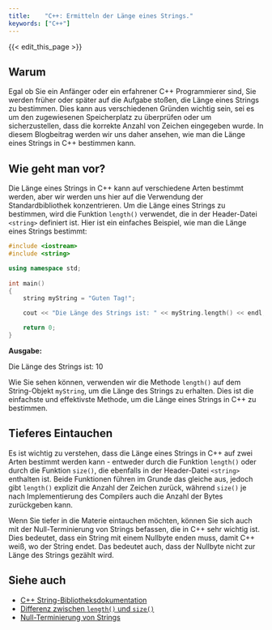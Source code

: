 ```yaml
---
title:    "C++: Ermitteln der Länge eines Strings."
keywords: ["C++"]
---
```


{{< edit_this_page >}}

## Warum

Egal ob Sie ein Anfänger oder ein erfahrener C++ Programmierer sind, Sie werden früher oder später auf die Aufgabe stoßen, die Länge eines Strings zu bestimmen. Dies kann aus verschiedenen Gründen wichtig sein, sei es um den zugewiesenen Speicherplatz zu überprüfen oder um sicherzustellen, dass die korrekte Anzahl von Zeichen eingegeben wurde. In diesem Blogbeitrag werden wir uns daher ansehen, wie man die Länge eines Strings in C++ bestimmen kann.

## Wie geht man vor?

Die Länge eines Strings in C++ kann auf verschiedene Arten bestimmt werden, aber wir werden uns hier auf die Verwendung der Standardbibliothek konzentrieren. Um die Länge eines Strings zu bestimmen, wird die Funktion `length()` verwendet, die in der Header-Datei `<string>` definiert ist. Hier ist ein einfaches Beispiel, wie man die Länge eines Strings bestimmt:

```C++
#include <iostream> 
#include <string> 

using namespace std; 
  
int main() 
{ 
    string myString = "Guten Tag!"; 

    cout << "Die Länge des Strings ist: " << myString.length() << endl; 

    return 0; 
} 
```

**Ausgabe:**

Die Länge des Strings ist: 10

Wie Sie sehen können, verwenden wir die Methode `length()` auf dem String-Objekt `myString`, um die Länge des Strings zu erhalten. Dies ist die einfachste und effektivste Methode, um die Länge eines Strings in C++ zu bestimmen.

## Tieferes Eintauchen

Es ist wichtig zu verstehen, dass die Länge eines Strings in C++ auf zwei Arten bestimmt werden kann - entweder durch die Funktion `length()` oder durch die Funktion `size()`, die ebenfalls in der Header-Datei `<string>` enthalten ist. Beide Funktionen führen im Grunde das gleiche aus, jedoch gibt `length()` explizit die Anzahl der Zeichen zurück, während `size()` je nach Implementierung des Compilers auch die Anzahl der Bytes zurückgeben kann.

Wenn Sie tiefer in die Materie eintauchen möchten, können Sie sich auch mit der Null-Terminierung von Strings befassen, die in C++ sehr wichtig ist. Dies bedeutet, dass ein String mit einem Nullbyte enden muss, damit C++ weiß, wo der String endet. Das bedeutet auch, dass der Nullbyte nicht zur Länge des Strings gezählt wird.

## Siehe auch

- [C++ String-Bibliotheksdokumentation](https://en.cppreference.com/w/cpp/string/basic_string) 
- [Differenz zwischen `length()` und `size()`](https://stackoverflow.com/questions/380241/in-c-does-the-string-length-method-and-size-method-do-the-same-thing) 
- [Null-Terminierung von Strings](https://www.tutorialspoint.com/cplusplus/cpp_strings.htm)